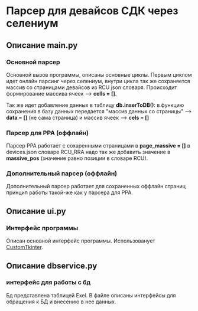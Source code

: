 # Парсер для девайсов СДК через селениум

## Описание main.py

### Основной парсер
Основной вызов программы, описаны основные циклы.
Первым циклом идет онлайн парсинг через селениум, внутри цикла так же сохраняется массив со страницами девайсов из RCU json словаря.
Происходит формирование массива ячеек --> **cells = []**.

Так же идет добавление данных в таблицу **db.inserToDB()**: в функцию сохранения в базу данных передается "массив данных со страницы"  --> **data = []** (не сама страница) и массив ячеек --> **cels = []**

### Парсер для РРА (оффлайн)

Парсер РРА работает с сохаренными страницами в **page_massive = []** в devices.json словаре RCU_RRA надо так же добавить значение в **massive_pos** (значение равно позиции в словаре RCU).

### Дополнительный парсер (оффлайн)

Дополнительный парсер работает для сохраненных оффлайн страниц принцип работы такой-же как у парсера для РРА. 

## Описание ui.py

### Интерфейс программы
Описан основной интерфейс программы. Использованует [CustomTkinter](https://customtkinter.tomschimansky.com).

## Описание dbservice.py

### интерфейс для работы с бд
Бд представлена таблицей Exel. В файле описаны интерфейсы для обращения к БД и внесению в нее данных.